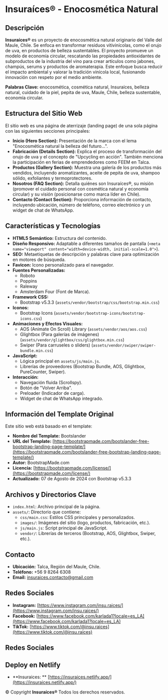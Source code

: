 # Insuraíces® - Enocosmética Natural

## Descripción

**Insuraíces®** es un proyecto de enocosmética natural originario del Valle del Maule, Chile. Se enfoca en transformar residuos vitivinícolas, como el orujo de uva, en productos de belleza sustentables. El proyecto promueve un modelo de economía circular, rescatando las propiedades antioxidantes de subproductos de la industria del vino para crear artículos como jabones, champús, serums y productos de aromaterapia. Este enfoque busca reducir el impacto ambiental y valorar la tradición vinícola local, fusionando innovación con respeto por el medio ambiente.

**Palabras Clave:** enocosmética, cosmética natural, Insuraíces, belleza natural, cuidado de la piel, pepita de uva, Maule, Chile, belleza sustentable, economía circular.

## Estructura del Sitio Web

El sitio web es una página de aterrizaje (landing page) de una sola página con las siguientes secciones principales:

* **Inicio (Hero Section):** Presentación de la marca con el lema "Enocosmética natural la belleza del futuro...".
* **Fabricación (Details Section):** Explica el proceso de transformación del orujo de uva y el concepto de "Upcycling en acción". También menciona la participación en ferias de emprendedores como FEEM en Talca.
* **Productos (Gallery Section):** Muestra una galería de los productos más vendidos, incluyendo aromatizantes, aceite de pepita de uva, shampoo sólido, exfoliantes y termoprotectores.
* **Nosotros (FAQ Section):** Detalla quiénes son Insuraíces®, su misión (promover el cuidado personal con cosmética natural y economía circular) y su visión (posicionarse como marca líder en Chile).
* **Contacto (Contact Section):** Proporciona información de contacto, incluyendo ubicación, número de teléfono, correo electrónico y un widget de chat de WhatsApp.

## Características y Tecnologías

* **HTML5 Semántico:** Estructura del contenido.
* **Diseño Responsivo:** Adaptable a diferentes tamaños de pantalla (`<meta name="viewport" content="width=device-width, initial-scale=1.0">`).
* **SEO:** Metaetiquetas de descripción y palabras clave para optimización en motores de búsqueda.
* **Favicon:** Icono personalizado para el navegador.
* **Fuentes Personalizadas:**
    * Roboto
    * Poppins
    * Raleway
    * Amsterdam Four (Font de Marca).
* **Framework CSS:**
    * Bootstrap v5.3.3 (`assets/vendor/bootstrap/css/bootstrap.min.css`)
* **Iconos:**
    * Bootstrap Icons (`assets/vendor/bootstrap-icons/bootstrap-icons.css`)
* **Animaciones y Efectos Visuales:**
    * AOS (Animate On Scroll) Library (`assets/vendor/aos/aos.css`)
    * Glightbox (Para galerías de imágenes) (`assets/vendor/glightbox/css/glightbox.min.css`)
    * Swiper (Para carruseles o sliders) (`assets/vendor/swiper/swiper-bundle.min.css`)
* **JavaScript:**
    * Lógica principal en `assets/js/main.js`.
    * Librerías de proveedores (Bootstrap Bundle, AOS, Glightbox, PureCounter, Swiper).
* **Interacción:**
    * Navegación fluida (Scrollspy).
    * Botón de "Volver Arriba".
    * Preloader (Indicador de carga).
    * Widget de chat de WhatsApp integrado.

## Información del Template Original

Este sitio web está basado en el template:

* **Nombre del Template:** Bootslander
* **URL del Template:** [https://bootstrapmade.com/bootslander-free-bootstrap-landing-page-template/](https://bootstrapmade.com/bootslander-free-bootstrap-landing-page-template/)
* **Autor:** BootstrapMade.com
* **Licencia:** [https://bootstrapmade.com/license/](https://bootstrapmade.com/license/)
* **Actualizado:** 07 de Agosto de 2024 con Bootstrap v5.3.3

## Archivos y Directorios Clave

* `index.html`: Archivo principal de la página.
* `assets/`: Directorio que contiene:
    * `css/main.css`: Estilos CSS principales y personalizados.
    * `images/`: Imágenes del sitio (logo, productos, fabricación, etc.).
    * `js/main.js`: Script principal de JavaScript.
    * `vendor/`: Librerías de terceros (Bootstrap, AOS, Glightbox, Swiper, etc.).

## Contacto

* **Ubicación:** Talca, Región del Maule, Chile.
* **Teléfono:** +56 9 8264 6308
* **Email:** insuraices.contacto@gmail.com

## Redes Sociales

* **Instagram:** [https://www.instagram.com/insu.raices/](https://www.instagram.com/insu.raices/)
* **Facebook:** [https://www.facebook.com/karlada1?locale=es_LA](https://www.facebook.com/karlada1?locale=es_LA)
* **TikTok:** [https://www.tiktok.com/@insu.raices](https://www.tiktok.com/@insu.raices)

## Redes Sociales

## Deploy en Netlify

* **Insuraices: ** [https://insuraices.netlify.app/](https://insuraices.netlify.app/)

&copy; Copyright **Insuraíces®** Todos los derechos reservados.